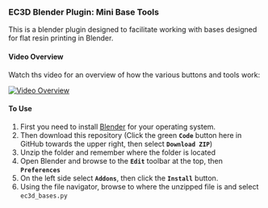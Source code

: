 ### EC3D Blender Plugin: Mini Base Tools

This is a blender plugin designed to facilitate working with bases designed for flat resin printing in Blender.

#### Video Overview

Watch ths video for an overview of how the various buttons and tools work:

[![Video Overview](https://img.youtube.com/vi/5eZSNMSvd_A/0.jpg)](https://youtu.be/5eZSNMSvd_A)


#### To Use

1) First you need to install [Blender](https://www.blender.org/download/) for your operating system.
2) Then download this repository (Click the green __`Code`__ button here in GitHub towards the upper right, then select __`Download ZIP`__)
3) Unzip the folder and remember where the folder is located
4) Open Blender and browse to the __`Edit`__ toolbar at the top, then __`Preferences`__
5) On the left side select __`Addons`__, then click the __`Install`__ button.
6) Using the file navigator, browse to where the unzipped file is and select `ec3d_bases.py`
